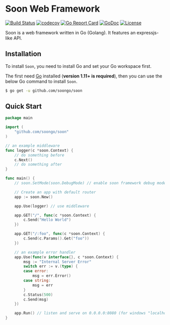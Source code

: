 # Soon Web Framework

[![Build Status](https://github.com/soongo/soon/workflows/build/badge.svg?branch=master)](https://github.com/soongo/soon/actions?query=workflow%3Abuild)
[![codecov](https://codecov.io/gh/soongo/soon/branch/master/graph/badge.svg)](https://codecov.io/gh/soongo/soon)
[![Go Report Card](https://goreportcard.com/badge/github.com/soongo/soon)](https://goreportcard.com/report/github.com/soongo/soon)
[![GoDoc](https://godoc.org/github.com/soongo/soon?status.svg)](https://godoc.org/github.com/soongo/soon)
[![License](https://img.shields.io/badge/MIT-green.svg)](https://opensource.org/licenses/MIT)

Soon is a web framework written in Go (Golang). It features an expressjs-like API.

## Installation

To install `Soon`, you need to install Go and set your Go workspace first.

The first need [Go](https://golang.org/) installed (**version 1.11+ is required**), then you can use the below Go command to install `Soon`.

```sh
$ go get -u github.com/soongo/soon
```

## Quick Start

```go
package main

import (
	"github.com/soongo/soon"
)

// an example middleware
func logger(c *soon.Context) {
	// do something before
	c.Next()
	// do something after
}

func main() {
	// soon.SetMode(soon.DebugMode) // enable soon framework debug mode

	// Create an app with default router
	app := soon.New()

	app.Use(logger) // use middleware

	app.GET("/", func(c *soon.Context) {
		c.Send("Hello World")
	})

	app.GET("/:foo", func(c *soon.Context) {
		c.Send(c.Params().Get("foo"))
	})

	// an example error handler
	app.Use(func(v interface{}, c *soon.Context) {
		msg := "Internal Server Error"
		switch err := v.(type) {
		case error:
			msg = err.Error()
		case string:
			msg = err
		}
		c.Status(500)
		c.Send(msg)
	})

	app.Run() // listen and serve on 0.0.0.0:8080 (for windows "localhost:8080")
}
```
